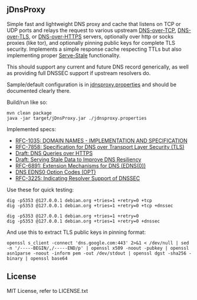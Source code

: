 jDnsProxy
---------
Simple fast and lightweight DNS proxy and cache that listens on TCP or UDP ports and relays the request
to various upstream [DNS-over-TCP](https://tools.ietf.org/html/rfc1035), [DNS-over-TLS](https://tools.ietf.org/html/rfc7858),
or [DNS-over-HTTPS](https://tools.ietf.org/html/draft-hoffman-dns-over-https) servers, optionally over http or socks 
proxies (like tor), and optionally pinning public keys for complete TLS security.  Implements a simple 
response cache respecting TTLs but also implementing proper [Serve-Stale](https://tools.ietf.org/html/draft-ietf-dnsop-serve-stale) functionality.

This should support any current and future DNS record generically, as well as providing full DNSSEC support if upstream
resolvers do.

Sample/default configuration is in [jdnsproxy.properties](https://github.com/moparisthebest/jDnsProxy/blob/master/jdnsproxy.properties) and should be documented clearly there.

Build/run like so:
```
mvn clean package
java -jar target/jDnsProxy.jar ./jdnsproxy.properties
```

Implemented specs:

  * [RFC-1035: DOMAIN NAMES - IMPLEMENTATION AND SPECIFICATION](https://tools.ietf.org/html/rfc1035)
  * [RFC-7858: Specification for DNS over Transport Layer Security (TLS)](https://tools.ietf.org/html/rfc7858)
  * [Draft: DNS Queries over HTTPS](https://tools.ietf.org/html/draft-hoffman-dns-over-https)
  * [Draft: Serving Stale Data to Improve DNS Resiliency](https://tools.ietf.org/html/draft-ietf-dnsop-serve-stale)
  * [RFC-6891: Extension Mechanisms for DNS (EDNS(0))](https://tools.ietf.org/html/rfc6891)
  * [DNS EDNS0 Option Codes (OPT)](https://www.iana.org/assignments/dns-parameters/dns-parameters.xhtml#dns-parameters-11)
  * [RFC-3225: Indicating Resolver Support of DNSSEC](https://tools.ietf.org/html/rfc3225)

Use these for quick testing:
```
dig -p5353 @127.0.0.1 debian.org +tries=1 +retry=0 +tcp
dig -p5353 @127.0.0.1 debian.org +tries=1 +retry=0 +tcp +dnssec

dig -p5353 @127.0.0.1 debian.org +tries=1 +retry=0
dig -p5353 @127.0.0.1 debian.org +tries=1 +retry=0 +dnssec
```

And use this to extract TLS public keys in pinning format:
```
openssl s_client -connect 'dns.google.com:443' 2>&1 < /dev/null | sed -n '/-----BEGIN/,/-----END/p' | openssl x509 -noout -pubkey | openssl asn1parse -noout -inform pem -out /dev/stdout | openssl dgst -sha256 -binary | openssl base64
```

License
-------
MIT License, refer to LICENSE.txt
